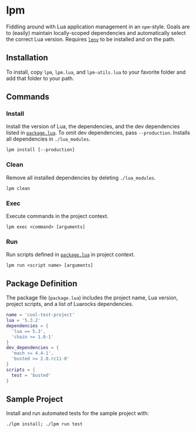 # lpm
Fiddling around with Lua application management in an `npm`-style. Goals are to (easily) maintain locally-scoped dependencies and automatically select the correct Lua version. Requires [`lenv`](https://github.com/mah0x211/lenv) to be installed and on the path.

## Installation
To install, copy `lpm`, `lpm.lua`, and `lpm-utils.lua` to your favorite folder and add that folder to your path.

## Commands
### Install
Install the version of Lua, the dependencies, and the dev dependencies listed in [`package.lua`](#package-definition). To omit dev dependencies, pass `--production`. Installs all dependencies in `./lua_modules`.

```shell
lpm install [--production]
```

### Clean
Remove all installed dependencies by deleting `./lua_modules`.

```shell
lpm clean
```

### Exec
Execute commands in the project context.

```shell
lpm exec <command> [arguments]
```

### Run
Run scripts defined in [`package.lua`](#package-definition) in project context.

```shell
lpm run <script name> [arguments]
```

## Package Definition
The package file (`package.lua`) includes the project name, Lua version, project scripts, and a list of Luarocks dependencies.

```lua
name = 'cool-test-project'
lua = '5.3.2'
dependencies = {
  'lua == 5.3',
  'chain >= 1.0-1'
}
dev_dependencies = {
  'mach >= 4.4-1',
  'busted >= 2.0.rc11-0'
}
scripts = {
  test = 'busted'
}
```

## Sample Project
Install and run automated tests for the sample project with:

```shell
./lpm install; ./lpm run test
```
